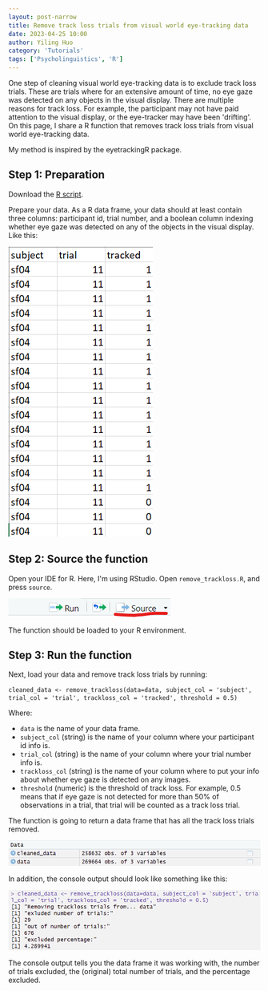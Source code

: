 ```yaml
---
layout: post-narrow
title: Remove track loss trials from visual world eye-tracking data
date: 2023-04-25 10:00
author: Yiling Huo
category: 'Tutorials'
tags: ['Psycholinguistics', 'R']
---
```


One step of cleaning visual world eye-tracking data is to exclude track loss trials. These are trials where for an extensive amount of time, no eye gaze was detected on any objects in the visual display. There are multiple reasons for track loss. For example, the participant may not have paid attention to the visual display, or the eye-tracker may have been 'drifting'. On this page, I share a R function that removes track loss trials from visual world eye-tracking data. 

My method is inspired by the eyetrackingR package.

## Step 1: Preparation

Download the <a href="/files/resources/r/remove_trackloss.R" download>R script</a>.

Prepare your data. As a R data frame, your data should at least contain three columns: participant id, trial number, and a boolean column indexing whether eye gaze was detected on any of the objects in the visual display. Like this:

![sample_data](/images/tutorial_trackloss/data.png)

## Step 2: Source the function

Open your IDE for R. Here, I'm using RStudio. Open `remove_trackloss.R`, and press `source`. 

![source](/images/tutorial_trackloss/source.png)

The function should be loaded to your R environment. 

## Step 3: Run the function

Next, load your data and remove track loss trials by running:

```
cleaned_data <- remove_trackloss(data=data, subject_col = 'subject', trial_col = 'trial', trackloss_col = 'tracked', threshold = 0.5)
```

Where:

- `data` is the name of your data frame.
- `subject_col` (string) is the name of your column where your participant id info is.
- `trial_col` (string) is the name of your column where your trial number info is.
- `trackloss_col` (string) is the name of your column where to put your info about whether eye gaze is detected on any images. 
- `threshold` (numeric) is the threshold of track loss. For example, 0.5 means that if eye gaze is not detected for more than 50% of observations in a trial, that trial will be counted as a track loss trial. 

The function is going to return a data frame that has all the track loss trials removed. 

![cleaned](/images/tutorial_trackloss/data_cleaned.png)

In addition, the console output should look like something like this:

![output](/images/tutorial_trackloss/output.png)

The console output tells you the data frame it was working with, the number of trials excluded, the (original) total number of trials, and the percentage excluded. 